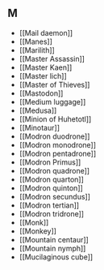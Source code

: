## M

- [[Mail daemon]]
- [[Manes]]
- [[Marilith]]
- [[Master Assassin]]
- [[Master Kaen]]
- [[Master lich]]
- [[Master of Thieves]]
- [[Mastodon]]
- [[Medium luggage]]
- [[Medusa]]
- [[Minion of Huhetotl]]
- [[Minotaur]]
- [[Modron duodrone]]
- [[Modron monodrone]]
- [[Modron pentadrone]]
- [[Modron Primus]]
- [[Modron quadrone]]
- [[Modron quarton]]
- [[Modron quinton]]
- [[Modron secundus]]
- [[Modron tertian]]
- [[Modron tridrone]]
- [[Monk]]
- [[Monkey]]
- [[Mountain centaur]]
- [[Mountain nymph]]
- [[Mucilaginous cube]]
